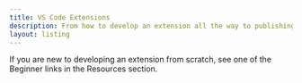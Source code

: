 ```yaml
---
title: VS Code Extensions
description: From how to develop an extension all the way to publishing it
layout: listing
---
```


If you are new to developing an extension from scratch, see one of the Beginner links in the Resources section.
